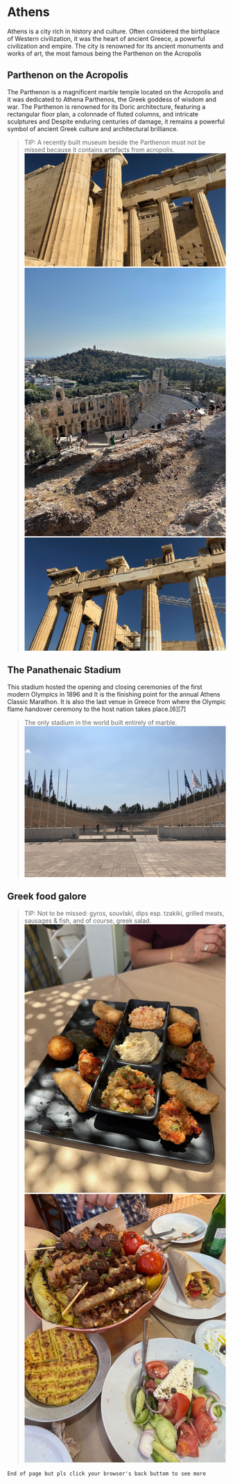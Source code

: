 # Athens

Athens is a city rich in history and culture. Often considered the birthplace of Western civilization, it was the heart of ancient Greece, a powerful civilization and empire. The city is renowned for its ancient monuments and works of art, the most famous being the Parthenon on the Acropolis

## Parthenon on the Acropolis

The Parthenon is a magnificent marble temple located on the Acropolis and it was dedicated to Athena Parthenos, the Greek goddess of wisdom and war. The Parthenon is renowned for its Doric architecture, featuring a rectangular floor plan, a colonnade of fluted columns, and intricate sculptures and Despite enduring centuries of damage, it remains a powerful symbol of ancient Greek culture and architectural brilliance.
> TIP: A recently built museum beside the Parthenon must not be missed because it contains artefacts from acropolis.
![open1](./parthe1.jpeg)
![openFra](./nik2.jpeg)
![openFra](./parthe2.jpeg)

## The Panathenaic Stadium 

This stadium hosted the opening and closing ceremonies of the first modern Olympics in 1896 and It is the finishing point for the annual Athens Classic Marathon. It is also the last venue in Greece from where the Olympic flame handover ceremony to the host nation takes place.[6][7]
> The only stadium in the world built entirely of marble.
![open1](./stadium.jpeg)


## Greek food galore

> TIP: Not to be missed: gyros, souvlaki, dips esp. tzakiki, grilled meats, sausages & fish, and of course, greek salad.
![open1](./food1.jpeg)
![openFra](./food2.jpeg)

```
End of page but pls click your browser's back buttom to see more
```
